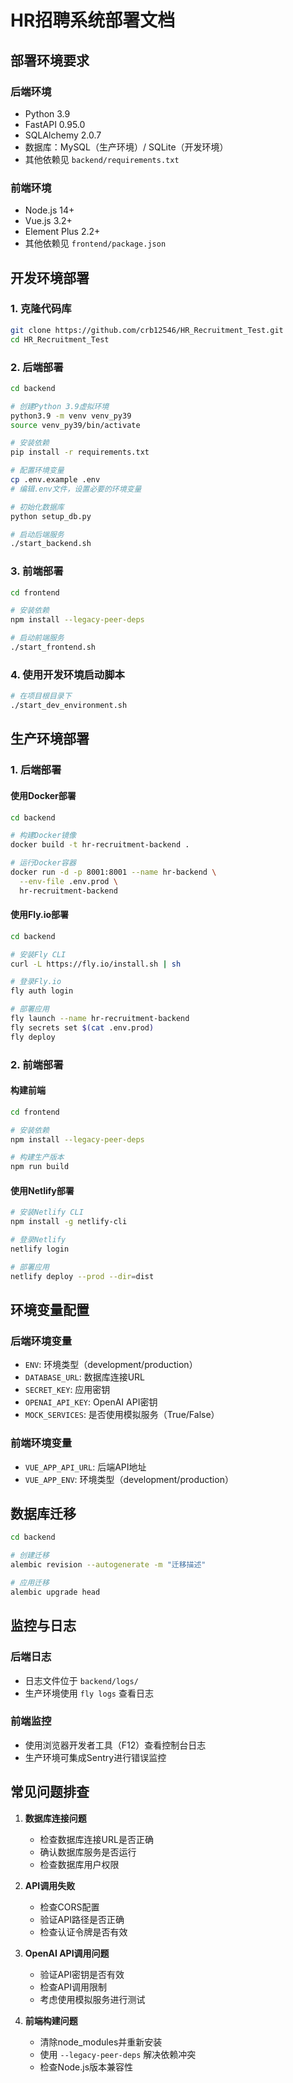 # HR招聘系统部署文档

## 部署环境要求

### 后端环境
- Python 3.9
- FastAPI 0.95.0
- SQLAlchemy 2.0.7
- 数据库：MySQL（生产环境）/ SQLite（开发环境）
- 其他依赖见 `backend/requirements.txt`

### 前端环境
- Node.js 14+
- Vue.js 3.2+
- Element Plus 2.2+
- 其他依赖见 `frontend/package.json`

## 开发环境部署

### 1. 克隆代码库
```bash
git clone https://github.com/crb12546/HR_Recruitment_Test.git
cd HR_Recruitment_Test
```

### 2. 后端部署
```bash
cd backend

# 创建Python 3.9虚拟环境
python3.9 -m venv venv_py39
source venv_py39/bin/activate

# 安装依赖
pip install -r requirements.txt

# 配置环境变量
cp .env.example .env
# 编辑.env文件，设置必要的环境变量

# 初始化数据库
python setup_db.py

# 启动后端服务
./start_backend.sh
```

### 3. 前端部署
```bash
cd frontend

# 安装依赖
npm install --legacy-peer-deps

# 启动前端服务
./start_frontend.sh
```

### 4. 使用开发环境启动脚本
```bash
# 在项目根目录下
./start_dev_environment.sh
```

## 生产环境部署

### 1. 后端部署

#### 使用Docker部署
```bash
cd backend

# 构建Docker镜像
docker build -t hr-recruitment-backend .

# 运行Docker容器
docker run -d -p 8001:8001 --name hr-backend \
  --env-file .env.prod \
  hr-recruitment-backend
```

#### 使用Fly.io部署
```bash
cd backend

# 安装Fly CLI
curl -L https://fly.io/install.sh | sh

# 登录Fly.io
fly auth login

# 部署应用
fly launch --name hr-recruitment-backend
fly secrets set $(cat .env.prod)
fly deploy
```

### 2. 前端部署

#### 构建前端
```bash
cd frontend

# 安装依赖
npm install --legacy-peer-deps

# 构建生产版本
npm run build
```

#### 使用Netlify部署
```bash
# 安装Netlify CLI
npm install -g netlify-cli

# 登录Netlify
netlify login

# 部署应用
netlify deploy --prod --dir=dist
```

## 环境变量配置

### 后端环境变量
- `ENV`: 环境类型（development/production）
- `DATABASE_URL`: 数据库连接URL
- `SECRET_KEY`: 应用密钥
- `OPENAI_API_KEY`: OpenAI API密钥
- `MOCK_SERVICES`: 是否使用模拟服务（True/False）

### 前端环境变量
- `VUE_APP_API_URL`: 后端API地址
- `VUE_APP_ENV`: 环境类型（development/production）

## 数据库迁移

```bash
cd backend

# 创建迁移
alembic revision --autogenerate -m "迁移描述"

# 应用迁移
alembic upgrade head
```

## 监控与日志

### 后端日志
- 日志文件位于 `backend/logs/`
- 生产环境使用 `fly logs` 查看日志

### 前端监控
- 使用浏览器开发者工具（F12）查看控制台日志
- 生产环境可集成Sentry进行错误监控

## 常见问题排查

1. **数据库连接问题**
   - 检查数据库连接URL是否正确
   - 确认数据库服务是否运行
   - 检查数据库用户权限

2. **API调用失败**
   - 检查CORS配置
   - 验证API路径是否正确
   - 检查认证令牌是否有效

3. **OpenAI API调用问题**
   - 验证API密钥是否有效
   - 检查API调用限制
   - 考虑使用模拟服务进行测试

4. **前端构建问题**
   - 清除node_modules并重新安装
   - 使用 `--legacy-peer-deps` 解决依赖冲突
   - 检查Node.js版本兼容性

